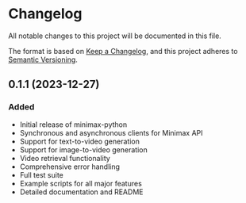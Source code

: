 # Changelog

All notable changes to this project will be documented in this file.

The format is based on [Keep a Changelog](https://keepachangelog.com/en/1.0.0/),
and this project adheres to [Semantic Versioning](https://semver.org/spec/v2.0.0.html).

## 0.1.1 (2023-12-27)

### Added
- Initial release of minimax-python
- Synchronous and asynchronous clients for Minimax API
- Support for text-to-video generation
- Support for image-to-video generation
- Video retrieval functionality
- Comprehensive error handling
- Full test suite
- Example scripts for all major features
- Detailed documentation and README
